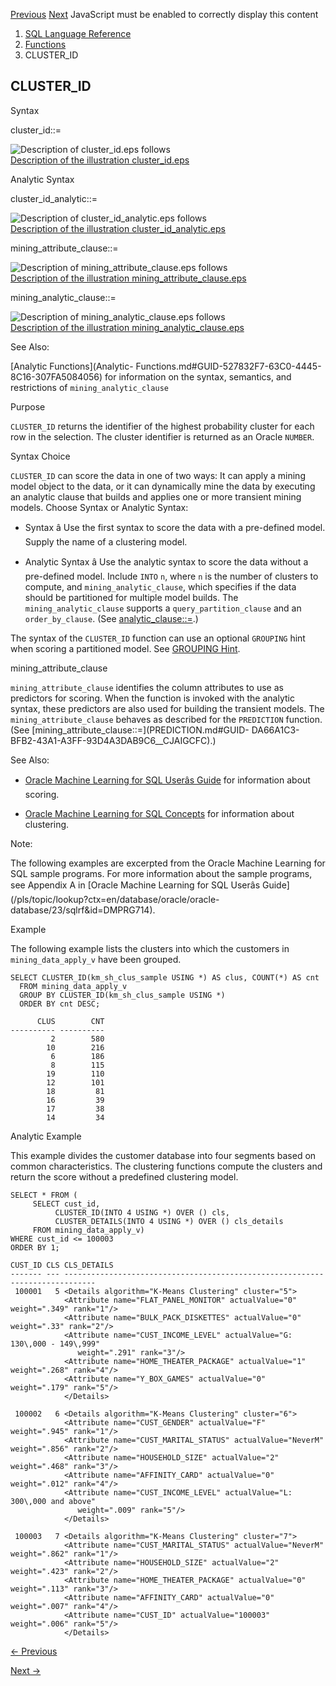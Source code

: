 [Previous](CLUSTER_DISTANCE.md) [Next](CLUSTER_PROBABILITY.md) JavaScript
must be enabled to correctly display this content

  1. [SQL Language Reference ](index.md)
  2. [Functions](Functions.md)
  3. CLUSTER_ID 

## CLUSTER_ID

Syntax

cluster_id::=

![Description of cluster_id.eps
follows](https://docs.oracle.com/en/database/oracle/oracle-database/23/sqlrf/img/cluster_id.gif)  
[Description of the illustration cluster_id.eps](img_text/cluster_id.md)

Analytic Syntax

cluster_id_analytic::=

![Description of cluster_id_analytic.eps
follows](https://docs.oracle.com/en/database/oracle/oracle-database/23/sqlrf/img/cluster_id_analytic.gif)  
[Description of the illustration
cluster_id_analytic.eps](img_text/cluster_id_analytic.md)

mining_attribute_clause::=

![Description of mining_attribute_clause.eps
follows](https://docs.oracle.com/en/database/oracle/oracle-database/23/sqlrf/img/mining_attribute_clause.gif)  
[Description of the illustration
mining_attribute_clause.eps](img_text/mining_attribute_clause.md)

mining_analytic_clause::=

![Description of mining_analytic_clause.eps
follows](https://docs.oracle.com/en/database/oracle/oracle-database/23/sqlrf/img/mining_analytic_clause.gif)  
[Description of the illustration
mining_analytic_clause.eps](img_text/mining_analytic_clause.md)

See Also:

[Analytic Functions](Analytic-
Functions.md#GUID-527832F7-63C0-4445-8C16-307FA5084056) for information on
the syntax, semantics, and restrictions of `mining_analytic_clause`

Purpose

`CLUSTER_ID` returns the identifier of the highest probability cluster for
each row in the selection. The cluster identifier is returned as an Oracle
`NUMBER`.

Syntax Choice

`CLUSTER_ID` can score the data in one of two ways: It can apply a mining
model object to the data, or it can dynamically mine the data by executing an
analytic clause that builds and applies one or more transient mining models.
Choose Syntax or Analytic Syntax:

  * Syntax â Use the first syntax to score the data with a pre-defined model. Supply the name of a clustering model. 

  * Analytic Syntax â Use the analytic syntax to score the data without a pre-defined model. Include `INTO` `n`, where `n` is the number of clusters to compute, and `mining_analytic_clause`, which specifies if the data should be partitioned for multiple model builds. The `mining_analytic_clause` supports a `query_partition_clause` and an `order_by_clause`. (See [analytic_clause::=](Analytic-Functions.md#GUID-527832F7-63C0-4445-8C16-307FA5084056__CJAFAAIA).) 

The syntax of the `CLUSTER_ID` function can use an optional `GROUPING` hint
when scoring a partitioned model. See [GROUPING
Hint](Comments.md#GUID-9693C230-2616-4123-A1ED-3C41E9566F7A).

mining_attribute_clause

`mining_attribute_clause` identifies the column attributes to use as
predictors for scoring. When the function is invoked with the analytic syntax,
these predictors are also used for building the transient models. The
`mining_attribute_clause` behaves as described for the `PREDICTION` function.
(See [mining_attribute_clause::=](PREDICTION.md#GUID-
DA66A1C3-BFB2-43A1-A3FF-93D4A3DAB9C6__CJAIGCFC).)

See Also:

  * [Oracle Machine Learning for SQL Userâs Guide](/pls/topic/lookup?ctx=en/database/oracle/oracle-database/23/sqlrf&id=DMPRG004) for information about scoring. 

  * [Oracle Machine Learning for SQL Concepts](/pls/topic/lookup?ctx=en/database/oracle/oracle-database/23/sqlrf&id=DMCON008) for information about clustering. 

Note:

The following examples are excerpted from the Oracle Machine Learning for SQL
sample programs. For more information about the sample programs, see Appendix
A in [Oracle Machine Learning for SQL Userâs
Guide](/pls/topic/lookup?ctx=en/database/oracle/oracle-
database/23/sqlrf&id=DMPRG714).

Example

The following example lists the clusters into which the customers in
`mining_data_apply_v` have been grouped.

    
    
    SELECT CLUSTER_ID(km_sh_clus_sample USING *) AS clus, COUNT(*) AS cnt 
      FROM mining_data_apply_v
      GROUP BY CLUSTER_ID(km_sh_clus_sample USING *)
      ORDER BY cnt DESC;
    
          CLUS        CNT
    ---------- ----------
             2        580
            10        216
             6        186
             8        115
            19        110
            12        101
            18         81
            16         39
            17         38
            14         34

Analytic Example

This example divides the customer database into four segments based on common
characteristics. The clustering functions compute the clusters and return the
score without a predefined clustering model.

    
    
    SELECT * FROM (
         SELECT cust_id,
              CLUSTER_ID(INTO 4 USING *) OVER () cls,
              CLUSTER_DETAILS(INTO 4 USING *) OVER () cls_details
         FROM mining_data_apply_v)
    WHERE cust_id <= 100003
    ORDER BY 1; 
     
    CUST_ID CLS CLS_DETAILS
    ------- --- -----------------------------------------------------------------------------
     100001   5 <Details algorithm="K-Means Clustering" cluster="5">
                <Attribute name="FLAT_PANEL_MONITOR" actualValue="0" weight=".349" rank="1"/>
                <Attribute name="BULK_PACK_DISKETTES" actualValue="0" weight=".33" rank="2"/>
                <Attribute name="CUST_INCOME_LEVEL" actualValue="G: 130\,000 - 149\,999"
                   weight=".291" rank="3"/>
                <Attribute name="HOME_THEATER_PACKAGE" actualValue="1" weight=".268" rank="4"/>
                <Attribute name="Y_BOX_GAMES" actualValue="0" weight=".179" rank="5"/>
                </Details>
    
     100002   6 <Details algorithm="K-Means Clustering" cluster="6">
                <Attribute name="CUST_GENDER" actualValue="F" weight=".945" rank="1"/>
                <Attribute name="CUST_MARITAL_STATUS" actualValue="NeverM" weight=".856" rank="2"/>
                <Attribute name="HOUSEHOLD_SIZE" actualValue="2" weight=".468" rank="3"/>
                <Attribute name="AFFINITY_CARD" actualValue="0" weight=".012" rank="4"/>
                <Attribute name="CUST_INCOME_LEVEL" actualValue="L: 300\,000 and above" 
                   weight=".009" rank="5"/>
                </Details>
     
     100003   7 <Details algorithm="K-Means Clustering" cluster="7">
                <Attribute name="CUST_MARITAL_STATUS" actualValue="NeverM" weight=".862" rank="1"/>
                <Attribute name="HOUSEHOLD_SIZE" actualValue="2" weight=".423" rank="2"/>
                <Attribute name="HOME_THEATER_PACKAGE" actualValue="0" weight=".113" rank="3"/>
                <Attribute name="AFFINITY_CARD" actualValue="0" weight=".007" rank="4"/>
                <Attribute name="CUST_ID" actualValue="100003" weight=".006" rank="5"/>
                </Details>


[← Previous](CLUSTER_DISTANCE.md)

[Next →](CLUSTER_PROBABILITY.md)
